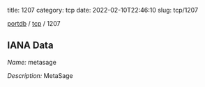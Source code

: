 title: 1207
category: tcp
date: 2022-02-10T22:46:10
slug: tcp/1207

[portdb](/) / [tcp](/category/tcp.html) / 1207


## IANA Data

_Name:_ metasage

_Description:_ MetaSage

